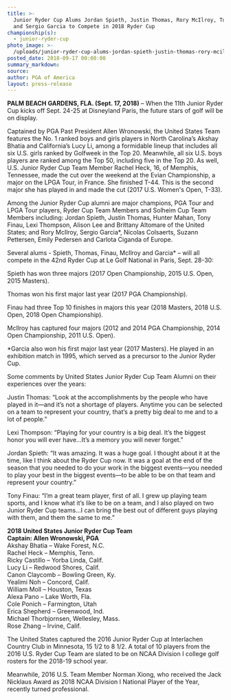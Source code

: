 ```yaml
---
title: >-
  Junior Ryder Cup Alums Jordan Spieth, Justin Thomas, Rory McIlroy, Tony Finau
  and Sergio Garcia to Compete in 2018 Ryder Cup
championship(s):
  - junior-ryder-cup
photo_image: >-
  /uploads/junior-ryder-cup-alums-jordan-spieth-justin-thomas-rory-mcilroy-tony-finau-and-sergio-garcia-to-compete-in-2018-ryder-cup.jpg
posted_date: 2018-09-17 00:00:00
summary_markdown:
source:
author: PGA of America
layout: press-release
---
```


**PALM BEACH GARDENS, FLA. (Sept. 17, 2018)** – When the 11th Junior Ryder Cup kicks off Sept. 24-25 at Disneyland Paris, the future stars of golf will be on display.

Captained by PGA Past President Allen Wronowski, the United States Team features the No. 1 ranked boys and girls players in North Carolina’s Akshay Bhatia and California’s Lucy Li, among a formidable lineup that includes all six U.S. girls ranked by Golfweek in the Top 20. Meanwhile, all six U.S. boys players are ranked among the Top 50, including five in the Top 20. As well, U.S. Junior Ryder Cup Team Member Rachel Heck, 16, of Memphis, Tennessee, made the cut over the weekend at the Evian Championship, a major on the LPGA Tour, in France. She finished T-44. This is the second major she has played in and made the cut (2017 U.S. Women's Open, T-33).

Among the Junior Ryder Cup alumni are major champions, PGA Tour and LPGA Tour players, Ryder Cup Team Members and Solheim Cup Team Members including: Jordan Spieth, Justin Thomas, Hunter Mahan, Tony Finau, Lexi Thompson, Alison Lee and Brittany Altomare of the United States; and Rory McIlroy, Sergio Garcia\*, Nicolas Colsaerts, Suzann Pettersen, Emily Pedersen and Carlota Ciganda of Europe.

Several alums - Spieth, Thomas, Finau, McIlroy and Garcia\* – will all compete in the 42nd Ryder Cup at Le Golf National in Paris, Sept. 28-30:

Spieth has won three majors (2017 Open Championship, 2015 U.S. Open, 2015 Masters).

Thomas won his first major last year (2017 PGA Championship).

Finau had three Top 10 finishes in majors this year (2018 Masters, 2018 U.S. Open, 2018 Open Championship).

McIlroy has captured four majors (2012 and 2014 PGA Championship, 2014 Open Championship, 2011 U.S. Open).

\*Garcia also won his first major last year (2017 Masters). He played in an exhibition match in 1995, which served as a precursor to the Junior Ryder Cup.

Some comments by United States Junior Ryder Cup Team Alumni on their experiences over the years:

Justin Thomas: “Look at the accomplishments by the people who have played in it—and it’s not a shortage of players. Anytime you can be selected on a team to represent your country, that’s a pretty big deal to me and to a lot of people.”

Lexi Thompson: “Playing for your country is a big deal. It’s the biggest honor you will ever have…It’s a memory you will never forget.”

Jordan Spieth: “It was amazing. It was a huge goal. I thought about it at the time, like I think about the Ryder Cup now. It was a goal at the end of the season that you needed to do your work in the biggest events—you needed to play your best in the biggest events—to be able to be on that team and represent your country.”

Tony Finau: “I’m a great team player, first of all. I grew up playing team sports, and I know what it’s like to be on a team, and I also played on two Junior Ryder Cup teams…I can bring the best out of different guys playing with them, and them the same to me.”

**2018 United States Junior Ryder Cup Team<br>Captain: Allen Wronowski, PGA**<br>Akshay Bhatia – Wake Forest, N.C.<br>Rachel Heck – Memphis, Tenn.<br>Ricky Castillo – Yorba Linda, Calif.<br>Lucy Li – Redwood Shores, Calif.<br>Canon Claycomb – Bowling Green, Ky.<br>Yealimi Noh – Concord, Calif.<br>William Moll – Houston, Texas<br>Alexa Pano – Lake Worth, Fla.<br>Cole Ponich – Farmington, Utah<br>Erica Shepherd – Greenwood, Ind.<br>Michael Thorbjornsen, Wellesley, Mass.<br>Rose Zhang – Irvine, Calif.

The United States captured the 2016 Junior Ryder Cup at Interlachen Country Club in Minnesota, 15 1/2 to 8 1/2. A total of 10 players from the 2016 U.S. Ryder Cup Team are slated to be on NCAA Division I college golf rosters for the 2018-19 school year.

Meanwhile, 2016 U.S. Team Member Norman Xiong, who received the Jack Nicklaus Award as 2018 NCAA Division I National Player of the Year, recently turned professional.